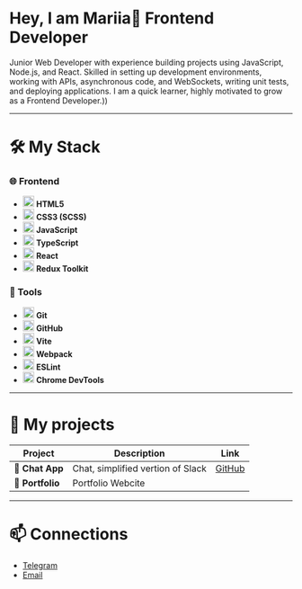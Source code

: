 # Hey, I am Mariia👋 **Frontend Developer** 

Junior Web Developer with experience building projects using JavaScript, Node.js, and React. Skilled in setting up development environments, working with APIs, asynchronous code, and WebSockets, writing unit tests, and deploying applications. I am a quick learner, highly motivated to grow as a Frontend Developer.))

---

# 🛠️ My Stack  

### 🌐 Frontend  
- <img src="https://cdn.jsdelivr.net/gh/devicons/devicon/icons/html5/html5-original.svg" width="20"/> **HTML5**
- <img src="https://cdn.jsdelivr.net/gh/devicons/devicon/icons/css3/css3-original.svg" width="20"/> **CSS3 (SCSS)**  
- <img src="https://cdn.jsdelivr.net/gh/devicons/devicon/icons/javascript/javascript-original.svg" width="20"/> **JavaScript**  
- <img src="https://cdn.jsdelivr.net/gh/devicons/devicon/icons/typescript/typescript-original.svg" width="20"/> **TypeScript**  
- <img src="https://cdn.jsdelivr.net/gh/devicons/devicon/icons/react/react-original.svg" width="20"/> **React**  
- <img src="https://cdn.jsdelivr.net/gh/devicons/devicon/icons/redux/redux-original.svg" width="20"/> **Redux Toolkit**  

### 🧰 Tools  
- <img src="https://cdn.jsdelivr.net/gh/devicons/devicon/icons/git/git-original.svg" width="20"/> **Git**  
- <img src="https://cdn.jsdelivr.net/gh/devicons/devicon/icons/github/github-original.svg" width="20"/> **GitHub**  
- <img src="https://cdn.jsdelivr.net/gh/devicons/devicon/icons/vitejs/vitejs-original.svg" width="20"/> **Vite**  
- <img src="https://cdn.jsdelivr.net/gh/devicons/devicon/icons/webpack/webpack-original.svg" width="20"/> **Webpack**  
- <img src="https://cdn.jsdelivr.net/gh/devicons/devicon/icons/eslint/eslint-original.svg" width="20"/> **ESLint**  
- <img src="https://cdn.jsdelivr.net/gh/devicons/devicon/icons/chrome/chrome-original.svg" width="20"/> **Chrome DevTools** 
---

# 🚀 My projects

| Project | Description | Link |
|--------|-----------|--------|
| 📝 **Chat App** | Chat, simplified vertion of Slack | [GitHub](https://github.com/ogurtsovam/frontend-project-12) |
| 🎨 **Portfolio** | Portfolio Webcite | 

---

# 📫 Connections
- [Telegram](https://t.me/good_cucumber)
- [Email](mailto:ogurts.maria@gmail.com)
